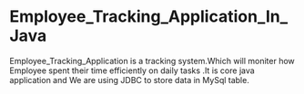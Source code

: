 # Employee_Tracking_Application_In_Java
Employee_Tracking_Application is a tracking system.Which will moniter how Employee spent their time efficiently on daily tasks .It is core java application and We are using JDBC to store data in MySql table.
